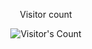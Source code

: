 <div align="center"> 
  <p>Visitor count</p>
  <img src="https://profile-counter.glitch.me/gig-ankitsharma/count.svg" alt="Visitor's Count" />
</div>
